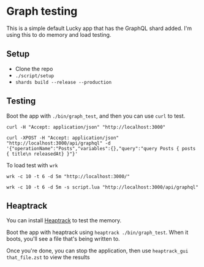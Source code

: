 # Graph testing

This is a simple default Lucky app that has the GraphQL shard added.
I'm using this to do memory and load testing.

## Setup

* Clone the repo
* `./script/setup`
* `shards build --release --production`

## Testing

Boot the app with `./bin/graph_test`, and then you can use `curl` to test.

```
curl -H "Accept: application/json" "http://localhost:3000"

curl -XPOST -H "Accept: application/json" "http://localhost:3000/api/graphql" -d '{"operationName":"Posts","variables":{},"query":"query Posts { posts { title\n releasedAt} }"}'
```

To load test with `wrk`

```
wrk -c 10 -t 6 -d 5m "http://localhost:3000/"

wrk -c 10 -t 6 -d 5m -s script.lua "http://localhost:3000/api/graphql"
```

## Heaptrack

You can install [Heaptrack](https://github.com/KDE/heaptrack) to test the memory.

Boot the app with heaptrack using `heaptrack ./bin/graph_test`. When it boots, you'll see a file
that's being written to.

Once you're done, you can stop the application, then use `heaptrack_gui that_file.zst` to view the
results